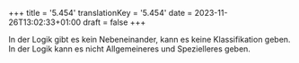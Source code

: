 +++
title = '5.454'
translationKey = '5.454'
date = 2023-11-26T13:02:33+01:00
draft = false
+++

In der Logik gibt es kein Nebeneinander, kann es keine Klassifikation geben.
In der Logik kann es nicht Allgemeineres und Spezielleres geben.

